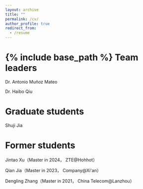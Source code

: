 ```yaml
---
layout: archive
title: ""
permalink: /cv/
author_profile: true
redirect_from:
  - /resume
---
```


{% include base_path %}
Team leaders
======
Dr. Antonio Muñoz Mateo

Dr. Haibo Qiu


Graduate students
======
Shuji Jia

Former students
======
Jintao Xu（Master in 2024， ZTE@Hohhot）

Qian Jia（Master in 2023， Company@Xi'an）

Dengling Zhang（Master in 2021， China Telecom@Lanzhou）

